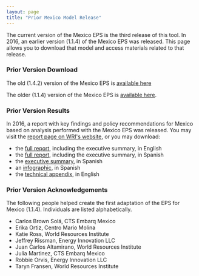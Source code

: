 ```yaml
---
layout: page
title: "Prior Mexico Model Release"
---
```


The current version of the Mexico EPS is the third release of this tool.  In 2016, an earlier version (1.1.4) of the Mexico EPS was released.  This page allows you to download that model and access materials related to that release.

### Prior Version Download

The old (1.4.2) version of the Mexico EPS is [available here](https://us.energypolicy.solutions/eps-archive/eps-1.4.2-mexico.zip)

The older (1.1.4) version of the Mexico EPS is [available here](https://us.energypolicy.solutions/eps-archive/eps-1.1.4-mexico.zip).

### Prior Version Results

In 2016, a report with key findings and policy recommendations for Mexico based on analysis performed with the Mexico EPS was released. You may visit the [report page on WRI's website](http://www.wri.org/publication/achieving-mexicos-goals), or you may download:

* the [full report](https://mexico.energypolicy.solutions/docs/Achieving_Mexicos_Climate_Goals.pdf), including the executive summary, in English
* the [full report](https://mexico.energypolicy.solutions/docs/Achieving_Mexicos_Climate_Goals_Spanish.pdf), including the executive summary, in Spanish
* the [executive summary](https://mexico.energypolicy.solutions/docs/Achieving_Mexicos_Climate_Goals_ExecSum_Spanish.pdf), in Spanish
* an [infographic](https://mexico.energypolicy.solutions/docs/Achieving_Mexicos_Climate_Goals_Infographic_Spanish.pdf), in Spanish
* the [technical appendix](https://mexico.energypolicy.solutions/docs/Achieving_Mexicos_Climate_Goals_Technical_Appendix.pdf), in English

### Prior Version Acknowledgements

The following people helped create the first adaptation of the EPS for Mexico (1.1.4). Individuals are listed alphabetically.

* Carlos Brown Solá, CTS Embarq Mexico
* Erika Ortiz, Centro Mario Molina
* Katie Ross, World Resources Institute
* Jeffrey Rissman, Energy Innovation LLC
* Juan Carlos Altamirano, World Resources Institute
* Julia Martinez, CTS Embarq Mexico
* Robbie Orvis, Energy Innovation LLC
* Taryn Fransen, World Resources Institute
